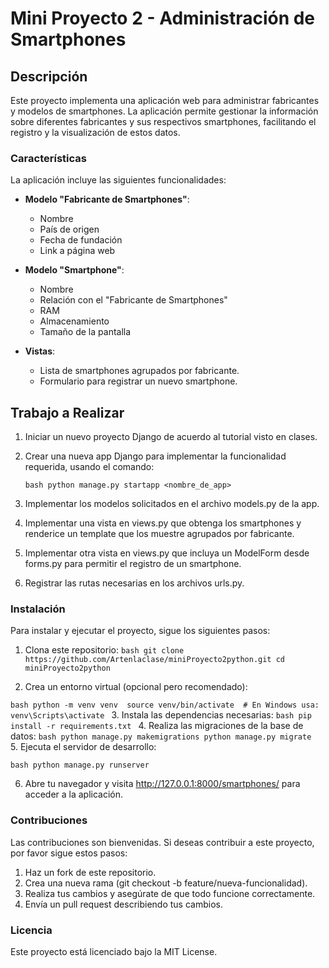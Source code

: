# Mini Proyecto 2 - Administración de Smartphones

## Descripción

Este proyecto implementa una aplicación web para administrar fabricantes y modelos de smartphones. La aplicación permite gestionar la información sobre diferentes fabricantes y sus respectivos smartphones, facilitando el registro y la visualización de estos datos.

### Características

La aplicación incluye las siguientes funcionalidades:

- **Modelo "Fabricante de Smartphones"**:
  - Nombre
  - País de origen
  - Fecha de fundación
  - Link a página web

- **Modelo "Smartphone"**:
  - Nombre
  - Relación con el "Fabricante de Smartphones"
  - RAM
  - Almacenamiento
  - Tamaño de la pantalla

- **Vistas**:
  - Lista de smartphones agrupados por fabricante.
  - Formulario para registrar un nuevo smartphone.

## Trabajo a Realizar

1. Iniciar un nuevo proyecto Django de acuerdo al tutorial visto en clases.
2. Crear una nueva app Django para implementar la funcionalidad requerida, usando el comando:

    ```bash python manage.py startapp <nombre_de_app>  ```

3. Implementar los modelos solicitados en el archivo models.py de la app.
4. Implementar una vista en views.py que obtenga los smartphones y renderice un template que los muestre agrupados por fabricante.
5. Implementar otra vista en views.py que incluya un ModelForm desde forms.py para permitir el registro de un smartphone.
6. Registrar las rutas necesarias en los archivos urls.py.

### Instalación
Para instalar y ejecutar el proyecto, sigue los siguientes pasos:

1. Clona este repositorio:
 ```bash git clone https://github.com/Artenlaclase/miniProyecto2python.git cd miniProyecto2python ```

2. Crea un entorno virtual (opcional pero recomendado):
   
 ```bash python -m venv venv  source venv/bin/activate  # En Windows usa: venv\Scripts\activate ```
3. Instala las dependencias necesarias:
 ```bash pip install -r requirements.txt ```
4. Realiza las migraciones de la base de datos:
 ```bash python manage.py makemigrations python manage.py migrate ```
5. Ejecuta el servidor de desarrollo:

 ```bash python manage.py runserver ```

6. Abre tu navegador y visita http://127.0.0.1:8000/smartphones/ para acceder a la aplicación.

### Contribuciones
Las contribuciones son bienvenidas. Si deseas contribuir a este proyecto, por favor sigue estos pasos:

1. Haz un fork de este repositorio.
2. Crea una nueva rama (git checkout -b feature/nueva-funcionalidad).
3. Realiza tus cambios y asegúrate de que todo funcione correctamente.
4. Envía un pull request describiendo tus cambios.

### Licencia
Este proyecto está licenciado bajo la MIT License.
